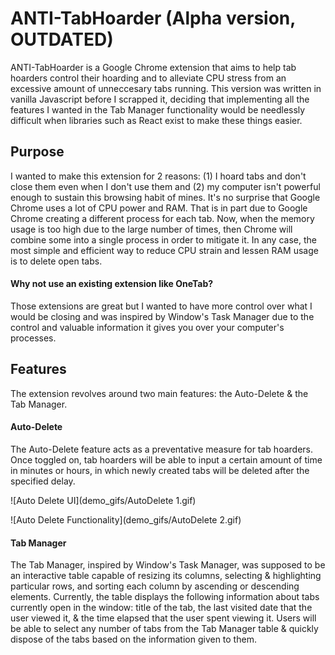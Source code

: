 # ANTI-TabHoarder (Alpha version, OUTDATED)
ANTI-TabHoarder is a Google Chrome extension that aims to help tab hoarders control their hoarding and to alleviate CPU stress from an excessive amount of unneccesary tabs running. This version was written in vanilla Javascript before I scrapped it, deciding that implementing all the features I wanted in the Tab Manager functionality would be needlessly difficult when libraries such as React exist to make these things easier. 

## Purpose
I wanted to make this extension for 2 reasons: (1) I hoard tabs and don't close them even when I don't use them and (2) my computer isn't powerful enough to sustain this browsing habit of mines. It's no surprise that Google Chrome uses a lot of CPU power and RAM. That is in part due to Google Chrome creating a different process for each tab. Now, when the memory usage is too high due to the large number of times, then Chrome will combine some into a single process in order to mitigate it. In any case, the most simple and efficient way to reduce CPU strain and lessen RAM usage is to delete open tabs.

#### Why not use an existing extension like OneTab? 
Those extensions are great but I wanted to have more control over what I would be closing and was inspired by Window's Task Manager due to the control and valuable information it gives you over your computer's processes. 

## Features
The extension revolves around two main features: the Auto-Delete & the Tab Manager.

#### Auto-Delete
The Auto-Delete feature acts as a preventative measure for tab hoarders. Once toggled on, tab hoarders will be able to input a certain amount of time in minutes or hours, in which newly created tabs will be deleted after the specified delay. 

![Auto Delete UI](demo_gifs/AutoDelete 1.gif)

![Auto Delete Functionality](demo_gifs/AutoDelete 2.gif)

#### Tab Manager
The Tab Manager, inspired by Window's Task Manager, was supposed to be an interactive table capable of resizing its columns, selecting & highlighting particular rows, and sorting each column by ascending or descending elements. Currently, the table displays the following information about tabs currently open in the window: title of the tab, the last visited date that the user viewed it, & the time elapsed that the user spent viewing it. Users will be able to select any number of tabs from the Tab Manager table & quickly dispose of the tabs based on the information given to them. 
